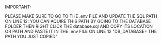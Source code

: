 IMPORTANT:

PLEASE MAKE SURE TO GO TO THE .env FILE AND UPDATE THE SQL PATH ON LINE 12: YOU CAN AQUIRE THIS PATH BY GOING TO THE DATABASE FOLDER THEN RIGHT CLICK THE database.sql AND COPY ITS LOCATION OR PATH AND PASTE IT IN THE .env FILE ON LINE 12 "DB_DATABASE= THE PATH YOU JUST COPIED"
